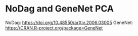 # NoDag and GeneNet PCA

NoDag: https://doi.org/10.48550/arXiv.2006.03005
GeneNet: https://CRAN.R-project.org/package=GeneNet
